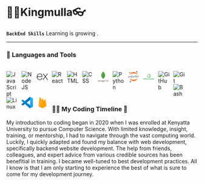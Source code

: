 # 🐱‍🏍Kingmulla👓

 **`BackEnd Skills`**
Learning is growing
. 

---
### 🧰 Languages and Tools

<br />
<img align="left" alt="JavaScript" width="30px" style="padding-right:10px;" src="https://cdn.jsdelivr.net/gh/devicons/devicon/icons/javascript/javascript-plain.svg" />
<img align="left" alt="NodeJS" width="30px" style="padding-right:10px;" src="https://cdn.jsdelivr.net/gh/devicons/devicon/icons/nodejs/nodejs-original.svg" />
<img align="left" alt="Express" width="30px" style="padding-right:10px;" src="https://raw.githubusercontent.com/devicons/devicon/v2.15.1/icons/express/express-original.svg" />
<img align="left" alt="React" width="30px" style="padding-right:10px;" src="https://cdn.jsdelivr.net/gh/devicons/devicon/icons/react/react-original.svg" />
<img align="left" alt="HTML" width="30px" style="padding-right:10px;" src="https://cdn.jsdelivr.net/gh/devicons/devicon/icons/html5/html5-plain.svg" />
<img align="left" alt="CSS" width="30px" style="padding-right:10px;" src="https://cdn.jsdelivr.net/gh/devicons/devicon/icons/css3/css3-plain.svg" />
<img align="left" alt="MongoDB" width="30px" style="padding-right:10px;" src="https://raw.githubusercontent.com/devicons/devicon/v2.15.1/icons/mongodb/mongodb-original-wordmark.svg" />
<img align="left" alt="Python" width="30px" style="padding-right:10px;" src="https://cdn.jsdelivr.net/gh/devicons/devicon/icons/python/python-plain.svg" />
<img align="left" alt="Jupyter" width="30px" style="padding-right:10px;" src="https://raw.githubusercontent.com/devicons/devicon/v2.15.1/icons/jupyter/jupyter-original-wordmark.svg" />
<img align="left" alt="Anaconda" width="30px" style="padding-right:10px;" src="https://raw.githubusercontent.com/devicons/devicon/v2.15.1/icons/anaconda/anaconda-original-wordmark.svg" />
<img align="left" alt="GitHub" width="30px" style="padding-right:10px;" src="https://cdn.jsdelivr.net/gh/devicons/devicon/icons/github/github-original.svg" />
<img align="left" alt="Git" width="30px" style="padding-right:10px;" src="https://cdn.jsdelivr.net/gh/devicons/devicon/icons/git/git-original.svg" />
<img align="left" alt="Bash" width="30px" style="padding-right:10px;" src="https://cdn.jsdelivr.net/gh/devicons/devicon/icons/bash/bash-original.svg" />
<img align="left" alt="Linux" width="30px" style="padding-right:10px;" src="https://cdn.jsdelivr.net/gh/devicons/devicon/icons/linux/linux-original.svg" />
<img align="left" alt="VisualStudio Code" width="30px" style="padding-right:10px;" src="https://raw.githubusercontent.com/devicons/devicon/v2.15.1/icons/vscode/vscode-original.svg" />
<img align="left" alt="Firebase" width="30px" style="padding-right:10px;" src="https://raw.githubusercontent.com/devicons/devicon/v2.15.1/icons/firebase/firebase-plain.svg"/>
<br />
<br />
<br />

#

<summary><h3>👨‍💻 My Coding Timeline 📅</h3></summary>
My introduction to coding began in 2020 when I was enrolled at Kenyatta University to pursue Computer Science. With limited knowledge, insight, training, or mentorship, I had to navigate through the vast computing world. Luckily, I quickly adapted and found my balance with web development, specifically backend website development. The help from friends, colleagues, and expert advice from various credible sources has been benefitial in training. I became well-tuned to best development practices. All I know is that I am only starting to experience the best of what is sure to come for my development journey.

<!--
**kingmulla79/kingmulla79** is a ✨ _special_ ✨ repository because its `README.md` (this file) appears on your GitHub profile.

Here are some ideas to get you started:

- 🔭 I’m currently working on backend development of a revolutionary Ecommerce Platform 💯
- 🌱 I’m currently learning 
- 👯 I’m looking to collaborate on ...
- 🤔 I’m looking for help with ...
- 💬 Ask me about The most pragmatic and adaptive person with less to say.
- 📫 How to reach me: ...
- 😄 Pronouns: HIM
- ⚡ Fun fact: ...
-->
